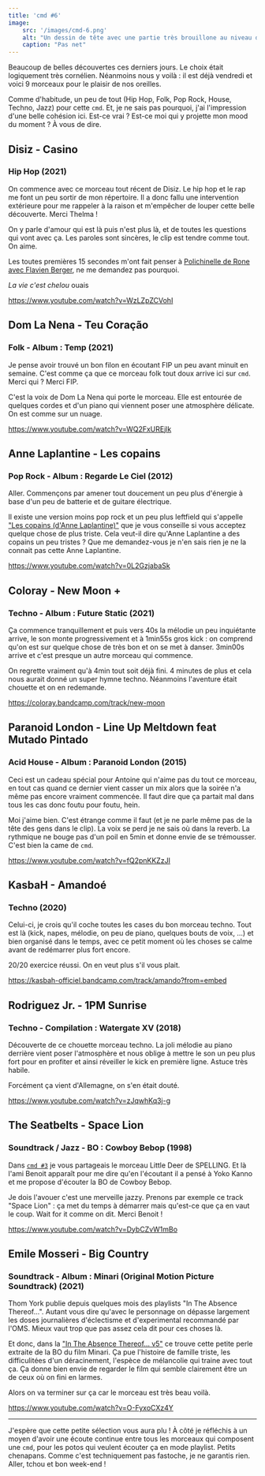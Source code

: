 ```yaml
---
title: 'cmd #6'
image:
    src: '/images/cmd-6.png'
    alt: "Un dessin de tête avec une partie très brouillone au niveau du cerveau"
    caption: "Pas net"
---
```



Beaucoup de belles découvertes ces derniers jours. Le choix était logiquement
très cornélien. Néanmoins nous y voilà : il est déjà vendredi et voici 9
morceaux pour le plaisir de nos oreilles.

Comme d'habitude, un peu de tout (Hip Hop, Folk, Pop Rock, House, Techno, Jazz)
pour cette `cmd`. Et, je ne sais pas pourquoi, j'ai l'impression d'une belle
cohésion ici. Est-ce vrai ? Est-ce moi qui y projette mon mood du moment ? À
vous de dire.

## Disiz - Casino
### Hip Hop (2021)

On commence avec ce morceau tout récent de Disiz. Le hip hop et le rap me font
un peu sortir de mon répertoire. Il a donc fallu une intervention extérieure
pour me rappeler à la raison et m'empêcher de louper cette belle découverte.
Merci Thelma !

On y parle d'amour qui est là puis n'est plus là, et de toutes les questions qui
vont avec ça. Les paroles sont sincères, le clip est tendre comme tout. On aime.

Les toutes premières 15 secondes m'ont fait penser à [Polichinelle de Rone
avec Flavien Berger](https://rone-music.bandcamp.com/track/polichinelle-flavien-berger),
ne me demandez pas pourquoi.

*La vie c'est chelou* ouais

https://www.youtube.com/watch?v=WzLZpZCVohI


## Dom La Nena - Teu Coração
### Folk - Album : Temp (2021)

Je pense avoir trouvé un bon filon en écoutant FIP un peu avant minuit en
semaine. C'est comme ça que ce morceau folk tout doux arrive ici sur `cmd`.
Merci qui ? Merci FIP.

C'est la voix de Dom La Nena qui porte le morceau. Elle est entourée de
quelques cordes et d'un piano qui viennent poser une atmosphère délicate. On est
comme sur un nuage.

https://www.youtube.com/watch?v=WQ2FxUREjlk


## Anne Laplantine - Les copains
### Pop Rock - Album : Regarde Le Ciel (2012)

Aller. Commençons par amener tout doucement un peu plus d'énergie à base d'un
peu de batterie et de guitare électrique.

Il existe une version moins pop rock et un peu plus leftfield qui s'appelle
["Les copains (d'Anne Laplantine)"](https://www.youtube.com/watch?v=OXtNCemky7o)
que je vous conseille si vous acceptez quelque chose de plus triste. Cela
veut-il dire qu'Anne Laplantine a des copains un peu tristes ? Que me
demandez-vous je n'en sais rien je ne la connait pas cette Anne Laplantine.

https://www.youtube.com/watch?v=0L2GzjabaSk


## Coloray - New Moon +
### Techno - Album : Future Static (2021)

Ça commence tranquillement et puis vers 40s la mélodie un peu inquiétante
arrive, le son monte progressivement et à 1min55s gros kick : on comprend qu'on
est sur quelque chose de très bon et on se met à danser. 3min00s arrive et c'est
presque un autre morceau qui commence.

On regrette vraiment qu'à 4min tout soit déjà fini. 4 minutes de plus et cela
nous aurait donné un super hymne techno. Néanmoins l'aventure était chouette et
on en redemande.

https://coloray.bandcamp.com/track/new-moon


## Paranoid London - Line Up Meltdown feat Mutado Pintado
### Acid House - Album : Paranoid London (2015)

Ceci est un cadeau spécial pour Antoine qui n'aime pas du tout ce morceau, en
tout cas quand ce dernier vient casser un mix alors que la soirée n'a même pas
encore vraiment commencée. Il faut dire que ça partait mal dans tous les cas
donc foutu pour foutu, hein.

Moi j'aime bien. C'est étrange comme il faut (et je ne parle même pas de la tête
des gens dans le clip). La voix se perd je ne sais où dans la reverb. La
rythmique ne bouge pas d'un poil en 5min et donne envie de se trémousser. C'est
bien la came de `cmd`.

https://www.youtube.com/watch?v=fQ2pnKKZzJI


## KasbaH - Amandoé
### Techno (2020)

Celui-ci, je crois qu'il coche toutes les cases du bon morceau techno. Tout est
là (kick, napes, mélodie, on peu de piano, quelques bouts de voix, ...) et bien
organisé dans le temps, avec ce petit moment où les choses se calme avant de
redémarrer plus fort encore.

20/20 exercice réussi. On en veut plus s'il vous plait.

https://kasbah-officiel.bandcamp.com/track/amando?from=embed


## Rodriguez Jr. - 1PM Sunrise
### Techno - Compilation : Watergate XV (2018)

Découverte de ce chouette morceau techno. La joli mélodie au piano derrière
vient poser l'atmosphère et nous oblige à mettre le son un peu plus fort pour en
profiter et ainsi réveiller le kick en première ligne. Astuce très habile.

Forcément ça vient d'Allemagne, on s'en était douté.

https://www.youtube.com/watch?v=zJqwhKq3j-g


## The Seatbelts - Space Lion
### Soundtrack / Jazz - BO : Cowboy Bebop (1998)

Dans [`cmd #3`](/post/2021-07-09-cmd-3) je vous partageais le morceau Little Deer
de SPELLING. Et là l'ami Benoit apparaît pour me dire qu'en l'écoutant il a
pensé à Yoko Kanno et me propose d'écouter la BO de Cowboy Bebop.

Je dois l'avouer c'est une merveille jazzy. Prenons par exemple ce track "Space
Lion" : ça met du temps à démarrer mais qu'est-ce que ça en vaut le coup. Wait
for it comme on dit. Merci Benoit !

https://www.youtube.com/watch?v=DybCZvW1mBo


## Emile Mosseri - Big Country
### Soundtrack - Album : Minari (Original Motion Picture Soundtrack) (2021)

Thom York publie depuis quelques mois des playlists "In The Absence Thereof...".
Autant vous dire qu'avec le personnage on dépasse largement les doses
journalières d'éclectisme et d'experimental recommandé par l'OMS. Mieux vaut
trop que pas assez cela dit pour ces choses là.

Et donc, dans la ["In The Absence Thereof... v5"](https://thomyorke.ffm.to/intheabsencethereof_v5)
ce trouve cette petite perle extraite de la BO du film Minari. Ça pue l'histoire
de famille triste, les difficulitées d'un déracinement, l'espèce de mélancolie
qui traine avec tout ça. Ça donne bien envie de regarder le film qui semble
clairement être un de ceux où on fini en larmes.

Alors on va terminer sur ça car le morceau est très beau voilà.

https://www.youtube.com/watch?v=O-FyxoCXz4Y

---

J'espère que cette petite sélection vous aura plu ! À côté je réfléchis à un
moyen d'avoir une écoute continue entre tous les morceaux qui composent une
`cmd`, pour les potos qui veulent écouter ça en mode playlist. Petits chenapans.
Comme c'est techniquement pas fastoche, je ne garantis rien. Aller, tchou et bon
week-end !

